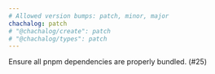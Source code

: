 ```yaml
---
# Allowed version bumps: patch, minor, major
chachalog: patch
# "@chachalog/create": patch
# "@chachalog/types": patch
---
```


Ensure all pnpm dependencies are properly bundled. (#25)
